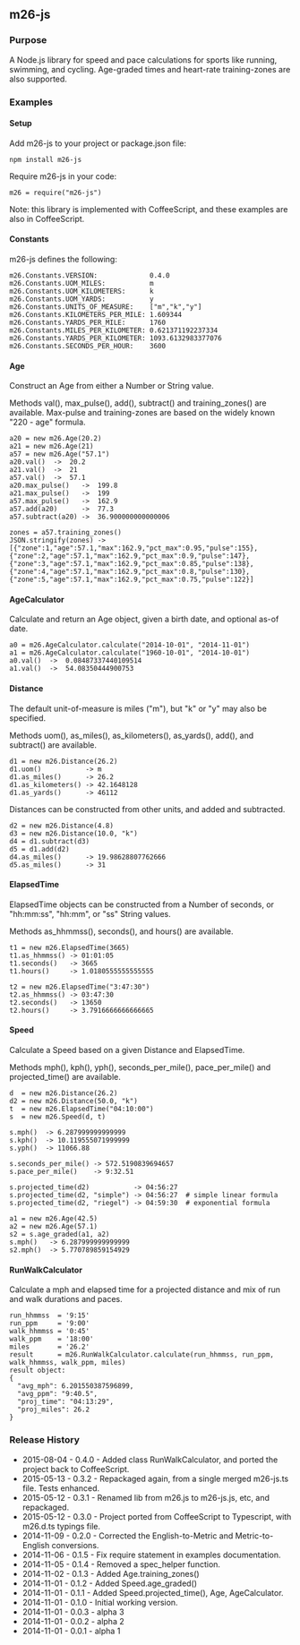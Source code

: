 ## m26-js

### Purpose

A Node.js library for speed and pace calculations for sports like running,
swimming, and cycling. Age-graded times and heart-rate training-zones are
also supported.


### Examples

#### Setup

Add m26-js to your project or package.json file:
```
npm install m26-js
```

Require m26-js in your code:
```
m26 = require("m26-js")
```

Note: this library is implemented with CoffeeScript, and these examples are also in CoffeeScript.

#### Constants

m26-js defines the following:
```
m26.Constants.VERSION:             0.4.0
m26.Constants.UOM_MILES:           m
m26.Constants.UOM_KILOMETERS:      k
m26.Constants.UOM_YARDS:           y
m26.Constants.UNITS_OF_MEASURE:    ["m","k","y"]
m26.Constants.KILOMETERS_PER_MILE: 1.609344
m26.Constants.YARDS_PER_MILE:      1760
m26.Constants.MILES_PER_KILOMETER: 0.621371192237334
m26.Constants.YARDS_PER_KILOMETER: 1093.6132983377076
m26.Constants.SECONDS_PER_HOUR:    3600
```

#### Age

Construct an Age from either a Number or String value.

Methods val(), max_pulse(), add(), subtract() and training_zones() are available.
Max-pulse and training-zones are based on the widely known "220 - age" formula.
```
a20 = new m26.Age(20.2)
a21 = new m26.Age(21)
a57 = new m26.Age("57.1")
a20.val()  ->  20.2
a21.val()  ->  21
a57.val()  ->  57.1
a20.max_pulse()   ->  199.8
a21.max_pulse()   ->  199
a57.max_pulse()   ->  162.9
a57.add(a20)      ->  77.3
a57.subtract(a20) ->  36.900000000000006

zones = a57.training_zones()
JSON.stringify(zones) -> [{"zone":1,"age":57.1,"max":162.9,"pct_max":0.95,"pulse":155},{"zone":2,"age":57.1,"max":162.9,"pct_max":0.9,"pulse":147},{"zone":3,"age":57.1,"max":162.9,"pct_max":0.85,"pulse":138},{"zone":4,"age":57.1,"max":162.9,"pct_max":0.8,"pulse":130},{"zone":5,"age":57.1,"max":162.9,"pct_max":0.75,"pulse":122}]
```

#### AgeCalculator

Calculate and return an Age object, given a birth date, and optional as-of date.

```
a0 = m26.AgeCalculator.calculate("2014-10-01", "2014-11-01")
a1 = m26.AgeCalculator.calculate("1960-10-01", "2014-10-01")
a0.val()  ->  0.08487337440109514
a1.val()  ->  54.08350444900753
```

#### Distance

The default unit-of-measure is miles ("m"), but "k" or "y" may also be specified.

Methods uom(), as_miles(), as_kilometers(), as_yards(), add(), and subtract() are available.
```
d1 = new m26.Distance(26.2)
d1.uom()           -> m
d1.as_miles()      -> 26.2
d1.as_kilometers() -> 42.1648128
d1.as_yards()      -> 46112
```

Distances can be constructed from other units, and added and subtracted.
```
d2 = new m26.Distance(4.8)
d3 = new m26.Distance(10.0, "k")
d4 = d1.subtract(d3)
d5 = d1.add(d2)
d4.as_miles()      -> 19.98628807762666
d5.as_miles()      -> 31
```
#### ElapsedTime

ElapsedTime objects can be constructed from a Number of seconds, or "hh:mm:ss", "hh:mm", or "ss" String values.

Methods as_hhmmss(), seconds(), and hours() are available.
```
t1 = new m26.ElapsedTime(3665)
t1.as_hhmmss() -> 01:01:05
t1.seconds()   -> 3665
t1.hours()     -> 1.0180555555555555

t2 = new m26.ElapsedTime("3:47:30")
t2.as_hhmmss() -> 03:47:30
t2.seconds()   -> 13650
t2.hours()     -> 3.7916666666666665
```

#### Speed

Calculate a Speed based on a given Distance and ElapsedTime.

Methods mph(), kph(), yph(), seconds_per_mile(), pace_per_mile() and projected_time() are available.
```
d  = new m26.Distance(26.2)
d2 = new m26.Distance(50.0, "k")
t  = new m26.ElapsedTime("04:10:00")
s  = new m26.Speed(d, t)

s.mph()  -> 6.287999999999999
s.kph()  -> 10.119555071999999
s.yph()  -> 11066.88

s.seconds_per_mile() -> 572.5190839694657
s.pace_per_mile()    -> 9:32.51

s.projected_time(d2)           -> 04:56:27
s.projected_time(d2, "simple") -> 04:56:27  # simple linear formula
s.projected_time(d2, "riegel") -> 04:59:30  # exponential formula

a1 = new m26.Age(42.5)
a2 = new m26.Age(57.1)
s2 = s.age_graded(a1, a2)
s.mph()   -> 6.287999999999999
s2.mph()  -> 5.770789859154929
```


#### RunWalkCalculator

Calculate a mph and elapsed time for a projected distance and mix of run and walk durations and paces.

```
run_hhmmss  = '9:15'
run_ppm     = '9:00'
walk_hhmmss = '0:45'
walk_ppm    = '18:00'
miles       = '26.2'
result      = m26.RunWalkCalculator.calculate(run_hhmmss, run_ppm, walk_hhmmss, walk_ppm, miles)
result object:
{
  "avg_mph": 6.201550387596899,
  "avg_ppm": "9:40.5",
  "proj_time": "04:13:29",
  "proj_miles": 26.2
}
```


### Release History

* 2015-08-04 - 0.4.0 - Added class RunWalkCalculator, and ported the project back to CoffeeScript.
* 2015-05-13 - 0.3.2 - Repackaged again, from a single merged m26-js.ts file. Tests enhanced.
* 2015-05-12 - 0.3.1 - Renamed lib from m26.js to m26-js.js, etc, and repackaged.
* 2015-05-12 - 0.3.0 - Project ported from CoffeeScript to Typescript, with m26.d.ts typings file.
* 2014-11-09 - 0.2.0 - Corrected the English-to-Metric and Metric-to-English conversions.
* 2014-11-06 - 0.1.5 - Fix require statement in examples documentation.
* 2014-11-05 - 0.1.4 - Removed a spec_helper function.
* 2014-11-02 - 0.1.3 - Added Age.training_zones()
* 2014-11-01 - 0.1.2 - Added Speed.age_graded()
* 2014-11-01 - 0.1.1 - Added Speed.projected_time(), Age, AgeCalculator.
* 2014-11-01 - 0.1.0 - Initial working version.
* 2014-11-01 - 0.0.3 - alpha 3
* 2014-11-01 - 0.0.2 - alpha 2
* 2014-11-01 - 0.0.1 - alpha 1
